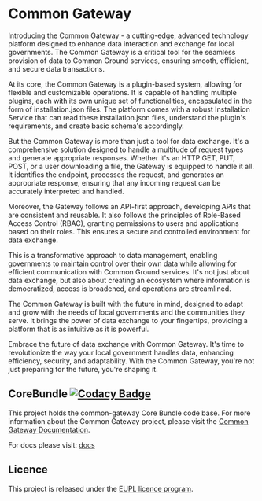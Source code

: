 # Common Gateway

Introducing the Common Gateway - a cutting-edge, advanced technology platform designed to enhance data interaction and exchange for local governments. The Common Gateway is a critical tool for the seamless provision of data to Common Ground services, ensuring smooth, efficient, and secure data transactions.

At its core, the Common Gateway is a plugin-based system, allowing for flexible and customizable operations. It is capable of handling multiple plugins, each with its own unique set of functionalities, encapsulated in the form of installation.json files. The platform comes with a robust Installation Service that can read these installation.json files, understand the plugin's requirements, and create basic schema's accordingly.

But the Common Gateway is more than just a tool for data exchange. It's a comprehensive solution designed to handle a multitude of request types and generate appropriate responses. Whether it's an HTTP GET, PUT, POST, or a user downloading a file, the Gateway is equipped to handle it all. It identifies the endpoint, processes the request, and generates an appropriate response, ensuring that any incoming request can be accurately interpreted and handled.

Moreover, the Gateway follows an API-first approach, developing APIs that are consistent and reusable. It also follows the principles of Role-Based Access Control (RBAC), granting permissions to users and applications based on their roles. This ensures a secure and controlled environment for data exchange.

This is a transformative approach to data management, enabling governments to maintain control over their own data while allowing for efficient communication with Common Ground services. It's not just about data exchange, but also about creating an ecosystem where information is democratized, access is broadened, and operations are streamlined.

The Common Gateway is built with the future in mind, designed to adapt and grow with the needs of local governments and the communities they serve. It brings the power of data exchange to your fingertips, providing a platform that is as intuitive as it is powerful.

Embrace the future of data exchange with Common Gateway. It's time to revolutionize the way your local government handles data, enhancing efficiency, security, and adaptability. With the Common Gateway, you're not just preparing for the future, you're shaping it.

## CoreBundle [![Codacy Badge](https://app.codacy.com/project/badge/Grade/b6de6f6071044e1783a145afa27f1829)](https://www.codacy.com/gh/CommonGateway/CoreBundle/dashboard?utm_source=github.com\&utm_medium=referral\&utm_content=CommonGateway/CoreBundle\&utm_campaign=Badge_Grade)

This project holds the common-gateway Core Bundle code base. For more information about the Common Gateway project, please visit the [Common Gateway Documentation](https://github.com/ConductionNL/commonground-gateway).

For docs please visit: [docs](/docs/index.md)

## Licence

This project is released under the [EUPL licence program](https://joinup.ec.europa.eu/collection/eupl/introduction-eupl-licence).

